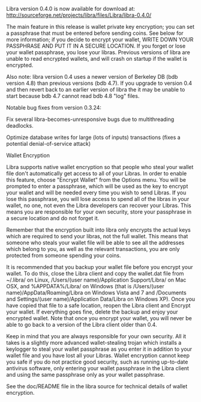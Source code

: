 Libra version 0.4.0 is now available for download at:
http://sourceforge.net/projects/libra/files/Libra/libra-0.4.0/

The main feature in this release is wallet private key encryption;
you can set a passphrase that must be entered before sending coins.
See below for more information; if you decide to encrypt your wallet,
WRITE DOWN YOUR PASSPHRASE AND PUT IT IN A SECURE LOCATION. If you
forget or lose your wallet passphrase, you lose your libras.
Previous versions of libra are unable to read encrypted wallets,
and will crash on startup if the wallet is encrypted.

Also note: libra version 0.4 uses a newer version of Berkeley DB
(bdb version 4.8) than previous versions (bdb 4.7). If you upgrade
to version 0.4 and then revert back to an earlier version of libra
the it may be unable to start because bdb 4.7 cannot read bdb 4.8
"log" files.


Notable bug fixes from version 0.3.24:

Fix several libra-becomes-unresponsive bugs due to multithreading
deadlocks.

Optimize database writes for large (lots of inputs) transactions
(fixes a potential denial-of-service attack)


Wallet Encryption

Libra supports native wallet encryption so that people who steal your
wallet file don't automatically get access to all of your Libras.
In order to enable this feature, choose "Encrypt Wallet" from the
Options menu.  You will be prompted to enter a passphrase, which
will be used as the key to encrypt your wallet and will be needed
every time you wish to send Libras.  If you lose this passphrase,
you will lose access to spend all of the libras in your wallet,
no one, not even the Libra developers can recover your Libras.
This means you are responsible for your own security, store your
passphrase in a secure location and do not forget it.

Remember that the encryption built into libra only encrypts the
actual keys which are required to send your libras, not the full
wallet.  This means that someone who steals your wallet file will
be able to see all the addresses which belong to you, as well as the
relevant transactions, you are only protected from someone spending
your coins.

It is recommended that you backup your wallet file before you
encrypt your wallet.  To do this, close the Libra client and
copy the wallet.dat file from ~/.libra/ on Linux, /Users/(user
name)/Application Support/Libra/ on Mac OSX, and %APPDATA%/Libra/
on Windows (that is /Users/(user name)/AppData/Roaming/Libra on
Windows Vista and 7 and /Documents and Settings/(user name)/Application
Data/Libra on Windows XP).  Once you have copied that file to a
safe location, reopen the Libra client and Encrypt your wallet.
If everything goes fine, delete the backup and enjoy your encrypted
wallet.  Note that once you encrypt your wallet, you will never be
able to go back to a version of the Libra client older than 0.4.

Keep in mind that you are always responsible for your own security.
All it takes is a slightly more advanced wallet-stealing trojan which
installs a keylogger to steal your wallet passphrase as you enter it
in addition to your wallet file and you have lost all your Libras.
Wallet encryption cannot keep you safe if you do not practice
good security, such as running up-to-date antivirus software, only
entering your wallet passphrase in the Libra client and using the
same passphrase only as your wallet passphrase.

See the doc/README file in the libra source for technical details
of wallet encryption.
